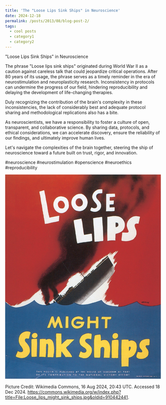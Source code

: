 ```yaml
---
title: 'The "Loose Lips Sink Ships" in Neuroscience'
date: 2024-12-18
permalink: /posts/2013/08/blog-post-2/
tags:
  - cool posts
  - category1
  - category2
---
```


"Loose Lips Sink Ships" in Neuroscience

The phrase "Loose lips sink ships" originated during World War II as a caution against careless talk that could jeopardize critical operations. After 80 years of its usage, the phrase serves as a timely reminder in the era of neurostimulation and neuroplasticity research. Inconsistency in protocols can undermine the progress of our field, hindering reproducibility and delaying the development of life-changing therapies. 

Duly recognizing the contribution of the brain's complexity in these inconsistencies, the lack of considerably best and adequate protocol sharing and methodological replications also has a bite. 

As neuroscientists, we have a responsibility to foster a culture of open, transparent, and collaborative science. By sharing data, protocols, and ethical considerations, we can accelerate discovery, ensure the reliability of our findings, and ultimately improve human lives.

Let's navigate the complexities of the brain together, steering the ship of neuroscience toward a future built on trust, rigor, and innovation.

#neuroscience #neurostimulation #openscience #neuroethics #reproducibility


<img src='/images/blogs/Loose_lips_might_sink_ships.jpg'>

Picture Credit: Wikimedia Commons, 16 Aug 2024, 20:43 UTC. Accessed 18 Dec 2024. https://commons.wikimedia.org/w/index.php?title=File:Loose_lips_might_sink_ships.jpg&oldid=910442441.